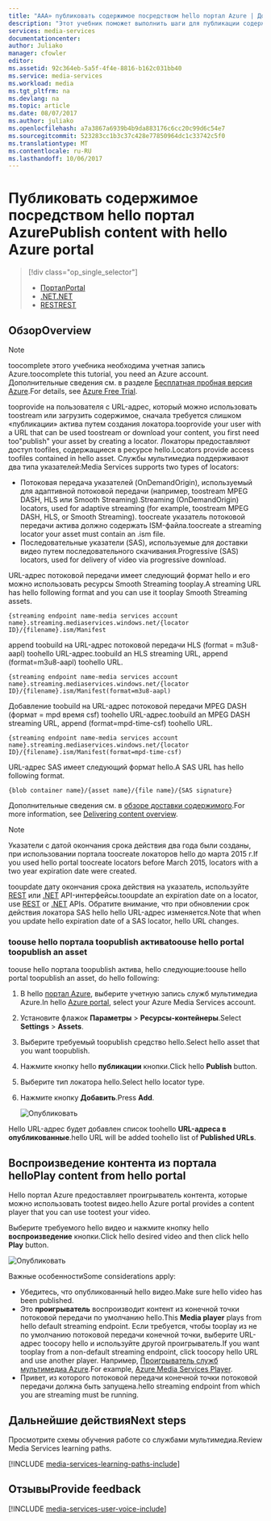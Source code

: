 ```yaml
---
title: "AAA» публиковать содержимое посредством hello портал Azure | Документы Microsoft»"
description: "Этот учебник поможет выполнить шаги для публикации содержимого с портала Azure hello hello."
services: media-services
documentationcenter: 
author: Juliako
manager: cfowler
editor: 
ms.assetid: 92c364eb-5a5f-4f4e-8816-b162c031bb40
ms.service: media-services
ms.workload: media
ms.tgt_pltfrm: na
ms.devlang: na
ms.topic: article
ms.date: 08/07/2017
ms.author: juliako
ms.openlocfilehash: a7a3867a6939b4b9da883176c6cc20c99d6c54e7
ms.sourcegitcommit: 523283cc1b3c37c428e77850964dc1c33742c5f0
ms.translationtype: MT
ms.contentlocale: ru-RU
ms.lasthandoff: 10/06/2017
---
```

# <a name="publish-content-with-hello-azure-portal"></a><span data-ttu-id="d43e4-103">Публиковать содержимое посредством hello портал Azure</span><span class="sxs-lookup"><span data-stu-id="d43e4-103">Publish content with hello Azure portal</span></span>
> [!div class="op_single_selector"]
> * [<span data-ttu-id="d43e4-104">Портал</span><span class="sxs-lookup"><span data-stu-id="d43e4-104">Portal</span></span>](media-services-portal-publish.md)
> * [<span data-ttu-id="d43e4-105">.NET</span><span class="sxs-lookup"><span data-stu-id="d43e4-105">.NET</span></span>](media-services-deliver-streaming-content.md)
> * [<span data-ttu-id="d43e4-106">REST</span><span class="sxs-lookup"><span data-stu-id="d43e4-106">REST</span></span>](media-services-rest-deliver-streaming-content.md)
> 
> 

## <a name="overview"></a><span data-ttu-id="d43e4-107">Обзор</span><span class="sxs-lookup"><span data-stu-id="d43e4-107">Overview</span></span>
> [!NOTE]
> <span data-ttu-id="d43e4-108">toocomplete этого учебника необходима учетная запись Azure.</span><span class="sxs-lookup"><span data-stu-id="d43e4-108">toocomplete this tutorial, you need an Azure account.</span></span> <span data-ttu-id="d43e4-109">Дополнительные сведения см. в разделе [Бесплатная пробная версия Azure](https://azure.microsoft.com/pricing/free-trial/).</span><span class="sxs-lookup"><span data-stu-id="d43e4-109">For details, see [Azure Free Trial](https://azure.microsoft.com/pricing/free-trial/).</span></span> 
> 
> 

<span data-ttu-id="d43e4-110">tooprovide на пользователя с URL-адрес, который можно использовать toostream или загрузить содержимое, сначала требуется слишком «публикации» актива путем создания локатора.</span><span class="sxs-lookup"><span data-stu-id="d43e4-110">tooprovide your user with a  URL that can be used toostream or download your content, you first need too"publish" your asset by creating a locator.</span></span> <span data-ttu-id="d43e4-111">Локаторы предоставляют доступ toofiles, содержащиеся в ресурсе hello.</span><span class="sxs-lookup"><span data-stu-id="d43e4-111">Locators provide access toofiles contained in hello asset.</span></span> <span data-ttu-id="d43e4-112">Службы мультимедиа поддерживают два типа указателей:</span><span class="sxs-lookup"><span data-stu-id="d43e4-112">Media Services supports two types of locators:</span></span> 

* <span data-ttu-id="d43e4-113">Потоковая передача указателей (OnDemandOrigin), используемый для адаптивной потоковой передачи (например, toostream MPEG DASH, HLS или Smooth Streaming).</span><span class="sxs-lookup"><span data-stu-id="d43e4-113">Streaming (OnDemandOrigin) locators, used for adaptive streaming (for example, toostream MPEG DASH, HLS, or Smooth Streaming).</span></span> <span data-ttu-id="d43e4-114">toocreate указатель потоковой передачи актива должно содержать ISM-файла.</span><span class="sxs-lookup"><span data-stu-id="d43e4-114">toocreate a streaming locator your asset must contain an .ism file.</span></span> 
* <span data-ttu-id="d43e4-115">Последовательные указатели (SAS), используемые для доставки видео путем последовательного скачивания.</span><span class="sxs-lookup"><span data-stu-id="d43e4-115">Progressive (SAS) locators, used for delivery of video via progressive download.</span></span>

<span data-ttu-id="d43e4-116">URL-адрес потоковой передачи имеет следующий формат hello и его можно использовать ресурсы Smooth Streaming tooplay.</span><span class="sxs-lookup"><span data-stu-id="d43e4-116">A streaming URL has hello following format and you can use it tooplay Smooth Streaming assets.</span></span>

    {streaming endpoint name-media services account name}.streaming.mediaservices.windows.net/{locator ID}/{filename}.ism/Manifest

<span data-ttu-id="d43e4-117">append toobuild на URL-адрес потоковой передачи HLS (format = m3u8-aapl) toohello URL-адрес.</span><span class="sxs-lookup"><span data-stu-id="d43e4-117">toobuild an HLS streaming URL, append (format=m3u8-aapl) toohello URL.</span></span>

    {streaming endpoint name-media services account name}.streaming.mediaservices.windows.net/{locator ID}/{filename}.ism/Manifest(format=m3u8-aapl)

<span data-ttu-id="d43e4-118">Добавление toobuild на URL-адрес потоковой передачи MPEG DASH (формат = mpd время csf) toohello URL-адрес.</span><span class="sxs-lookup"><span data-stu-id="d43e4-118">toobuild an  MPEG DASH streaming URL, append (format=mpd-time-csf) toohello URL.</span></span>

    {streaming endpoint name-media services account name}.streaming.mediaservices.windows.net/{locator ID}/{filename}.ism/Manifest(format=mpd-time-csf)

<span data-ttu-id="d43e4-119">URL-адрес SAS имеет следующий формат hello.</span><span class="sxs-lookup"><span data-stu-id="d43e4-119">A SAS URL has hello following format.</span></span>

    {blob container name}/{asset name}/{file name}/{SAS signature}

<span data-ttu-id="d43e4-120">Дополнительные сведения см. в [обзоре доставки содержимого](media-services-deliver-content-overview.md).</span><span class="sxs-lookup"><span data-stu-id="d43e4-120">For more information, see [Delivering content overview](media-services-deliver-content-overview.md).</span></span>

> [!NOTE]
> <span data-ttu-id="d43e4-121">Указатели с датой окончания срока действия два года были созданы, при использовании портала toocreate локаторов hello до марта 2015 г.</span><span class="sxs-lookup"><span data-stu-id="d43e4-121">If you used hello portal toocreate locators before March 2015, locators with a two year expiration date were created.</span></span>  
> 
> 

<span data-ttu-id="d43e4-122">tooupdate дату окончания срока действия на указатель, используйте [REST](https://docs.microsoft.com/rest/api/media/operations/locator#update_a_locator) или [.NET](http://go.microsoft.com/fwlink/?LinkID=533259) API-интерфейсы.</span><span class="sxs-lookup"><span data-stu-id="d43e4-122">tooupdate an expiration date on a locator, use [REST](https://docs.microsoft.com/rest/api/media/operations/locator#update_a_locator) or [.NET](http://go.microsoft.com/fwlink/?LinkID=533259) APIs.</span></span> <span data-ttu-id="d43e4-123">Обратите внимание, что при обновлении срок действия локатора SAS hello hello URL-адрес изменяется.</span><span class="sxs-lookup"><span data-stu-id="d43e4-123">Note that when you update hello expiration date of a SAS locator, hello URL changes.</span></span>

### <a name="toouse-hello-portal-toopublish-an-asset"></a><span data-ttu-id="d43e4-124">toouse hello портала toopublish актива</span><span class="sxs-lookup"><span data-stu-id="d43e4-124">toouse hello portal toopublish an asset</span></span>
<span data-ttu-id="d43e4-125">toouse hello портала toopublish актива, hello следующие:</span><span class="sxs-lookup"><span data-stu-id="d43e4-125">toouse hello portal toopublish an asset, do hello following:</span></span>

1. <span data-ttu-id="d43e4-126">В hello [портал Azure](https://portal.azure.com/), выберите учетную запись служб мультимедиа Azure.</span><span class="sxs-lookup"><span data-stu-id="d43e4-126">In hello [Azure portal](https://portal.azure.com/), select your Azure Media Services account.</span></span>
2. <span data-ttu-id="d43e4-127">Установите флажок **Параметры** > **Ресурсы-контейнеры**.</span><span class="sxs-lookup"><span data-stu-id="d43e4-127">Select **Settings** > **Assets**.</span></span>
3. <span data-ttu-id="d43e4-128">Выберите требуемый toopublish средство hello.</span><span class="sxs-lookup"><span data-stu-id="d43e4-128">Select hello asset that you want toopublish.</span></span>
4. <span data-ttu-id="d43e4-129">Нажмите кнопку hello **публикации** кнопки.</span><span class="sxs-lookup"><span data-stu-id="d43e4-129">Click hello **Publish** button.</span></span>
5. <span data-ttu-id="d43e4-130">Выберите тип локатора hello.</span><span class="sxs-lookup"><span data-stu-id="d43e4-130">Select hello locator type.</span></span>
6. <span data-ttu-id="d43e4-131">Нажмите кнопку **Добавить**.</span><span class="sxs-lookup"><span data-stu-id="d43e4-131">Press **Add**.</span></span>
   
    ![Опубликовать](./media/media-services-portal-vod-get-started/media-services-publish1.png)

<span data-ttu-id="d43e4-133">Hello URL-адрес будет добавлен список toohello **URL-адреса в опубликованные**.</span><span class="sxs-lookup"><span data-stu-id="d43e4-133">hello URL will be added toohello list of **Published URLs**.</span></span>

## <a name="play-content-from-hello-portal"></a><span data-ttu-id="d43e4-134">Воспроизведение контента из портала hello</span><span class="sxs-lookup"><span data-stu-id="d43e4-134">Play content from hello portal</span></span>
<span data-ttu-id="d43e4-135">Hello портал Azure предоставляет проигрыватель контента, которые можно использовать tootest видео.</span><span class="sxs-lookup"><span data-stu-id="d43e4-135">hello Azure portal provides a content player that you can use tootest your video.</span></span>

<span data-ttu-id="d43e4-136">Выберите требуемого hello видео и нажмите кнопку hello **воспроизведение** кнопки.</span><span class="sxs-lookup"><span data-stu-id="d43e4-136">Click hello desired video and then click hello **Play** button.</span></span>

![Опубликовать](./media/media-services-portal-vod-get-started/media-services-play.png)

<span data-ttu-id="d43e4-138">Важные особенности</span><span class="sxs-lookup"><span data-stu-id="d43e4-138">Some considerations apply:</span></span>

* <span data-ttu-id="d43e4-139">Убедитесь, что опубликованный hello видео.</span><span class="sxs-lookup"><span data-stu-id="d43e4-139">Make sure hello video has been published.</span></span>
* <span data-ttu-id="d43e4-140">Это **проигрыватель** воспроизводит контент из конечной точки потоковой передачи по умолчанию hello.</span><span class="sxs-lookup"><span data-stu-id="d43e4-140">This **Media player** plays from hello default streaming endpoint.</span></span> <span data-ttu-id="d43e4-141">Если требуется, чтобы tooplay из не по умолчанию потоковой передачи конечной точки, выберите URL-адрес toocopy hello и используйте другой проигрыватель.</span><span class="sxs-lookup"><span data-stu-id="d43e4-141">If you want tooplay from a non-default streaming endpoint, click toocopy hello URL and use another player.</span></span> <span data-ttu-id="d43e4-142">Например, [Проигрыватель служб мультимедиа Azure](http://amsplayer.azurewebsites.net/azuremediaplayer.html).</span><span class="sxs-lookup"><span data-stu-id="d43e4-142">For example, [Azure Media Services Player](http://amsplayer.azurewebsites.net/azuremediaplayer.html).</span></span>
* <span data-ttu-id="d43e4-143">Привет, из которого потоковой передачи конечной точки потоковой передачи должна быть запущена.</span><span class="sxs-lookup"><span data-stu-id="d43e4-143">hello streaming endpoint from which you are streaming must be running.</span></span>  

## <a name="next-steps"></a><span data-ttu-id="d43e4-144">Дальнейшие действия</span><span class="sxs-lookup"><span data-stu-id="d43e4-144">Next steps</span></span>
<span data-ttu-id="d43e4-145">Просмотрите схемы обучения работе со службами мультимедиа.</span><span class="sxs-lookup"><span data-stu-id="d43e4-145">Review Media Services learning paths.</span></span>

[!INCLUDE [media-services-learning-paths-include](../../includes/media-services-learning-paths-include.md)]

## <a name="provide-feedback"></a><span data-ttu-id="d43e4-146">Отзывы</span><span class="sxs-lookup"><span data-stu-id="d43e4-146">Provide feedback</span></span>
[!INCLUDE [media-services-user-voice-include](../../includes/media-services-user-voice-include.md)]


